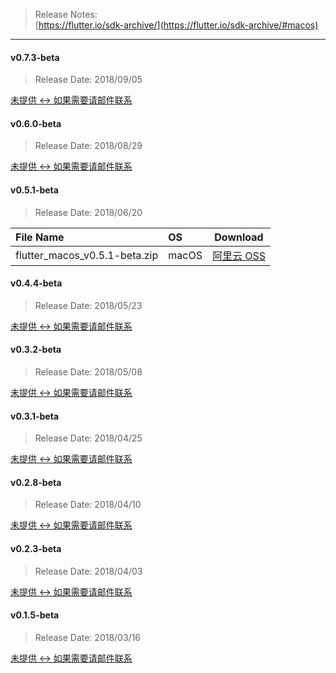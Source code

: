 > Release Notes:  
[https://flutter.io/sdk-archive/](https://flutter.io/sdk-archive/#macos)

---
#### v0.7.3-beta

> Release Date: 2018/09/05

[未提供 <-> 如果需要请邮件联系]()

#### v0.6.0-beta

> Release Date: 2018/08/29

[未提供 <-> 如果需要请邮件联系]()

#### v0.5.1-beta

> Release Date: 2018/06/20

| File Name |   OS    | Download |
| :-------- | :------ | :------: |
| flutter_macos_v0.5.1-beta.zip |  macOS  | [阿里云 OSS](https://dl-mirrors.oss-cn-shenzhen.aliyuncs.com/flutter/beta/v0.5.1/flutter_macos_v0.5.1-beta.zip) |

#### v0.4.4-beta

> Release Date: 2018/05/23

[未提供 <-> 如果需要请邮件联系]()

#### v0.3.2-beta

> Release Date: 2018/05/08

[未提供 <-> 如果需要请邮件联系]()

#### v0.3.1-beta

> Release Date: 2018/04/25

[未提供 <-> 如果需要请邮件联系]()

#### v0.2.8-beta

> Release Date: 2018/04/10

[未提供 <-> 如果需要请邮件联系]()

#### v0.2.3-beta

> Release Date: 2018/04/03

[未提供 <-> 如果需要请邮件联系]()

#### v0.1.5-beta

> Release Date: 2018/03/16

[未提供 <-> 如果需要请邮件联系]()